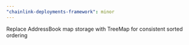 ```yaml
---
"chainlink-deployments-framework": minor
---
```


Replace AddressBook map storage with TreeMap for consistent sorted ordering
